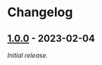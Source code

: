 # Changelog

## [1.0.0] - 2023-02-04

_Initial release._


[1.0.0]: https://github.com/ninja-left/CRYPT/releases/tag/v1.0.0
